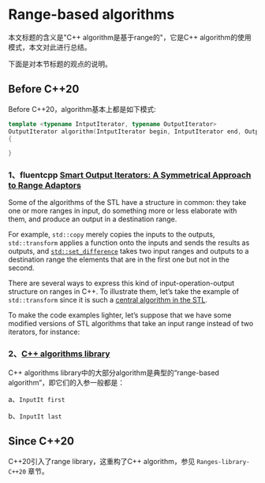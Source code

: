 # Range-based algorithms

本文标题的含义是"C++ algorithm是基于range的"，它是C++ algorithm的使用模式，本文对此进行总结。

下面是对本节标题的观点的说明。

## Before C++20

Before C++20，algorithm基本上都是如下模式: 

```C++
template <typename IntputIterator, typename OutputIterator>
OutputIterator algorithm(IntputIterator begin, IntputIterator end, OutputIterator out)
{
    
}
```



### 1、fluentcpp [Smart Output Iterators: A Symmetrical Approach to Range Adaptors](https://www.fluentcpp.com/2017/11/28/output-iterator-adaptors-symmetry-range-adaptors/)

Some of the algorithms of the STL have a structure in common: they take one or more ranges in input, do something more or less elaborate with them, and produce an output in a destination range.

For example, `std::copy` merely copies the inputs to the outputs, `std::transform` applies a function onto the inputs and sends the results as outputs, and [`std::set_difference`](https://www.fluentcpp.com/2017/01/09/know-your-algorithms-algos-on-sets/) takes two input ranges and outputs to a destination range the elements that are in the first one but not in the second.

There are several ways to express this kind of input-operation-output structure on ranges in C++. To illustrate them, let’s take the example of `std::transform` since it is such a [central algorithm in the STL](https://www.fluentcpp.com/2017/02/13/transform-central-algorithm/).

To make the code examples lighter, let’s suppose that we have some modified versions of STL algorithms that take an input range instead of two iterators, for instance:



### 2、[C++ algorithms library](https://en.cppreference.com/w/cpp/algorithm/)

C++ algorithms library中的大部分algorithm是典型的“range-based algorithm”，即它们的入参一般都是：

a、`InputIt first`

b、`InputIt last`

## Since C++20

C++20引入了range library，这重构了C++ algorithm，参见 `Ranges-library-C++20` 章节。